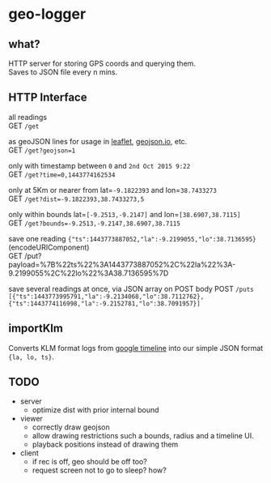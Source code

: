# geo-logger


## what?

HTTP server for storing GPS coords and querying them.  
Saves to JSON file every n mins.


## HTTP Interface

all readings  
GET `/get`

as geoJSON lines for usage in [leaflet](http://leafletjs.com/), [geojson.io](http://geojson.io/), etc.  
GET `/get?geojson=1`

only with timestamp between `0` and `2nd Oct 2015 9:22`  
GET `/get?time=0,1443774162534`

only at 5Km or nearer from lat=`-9.1822393` and lon=`38.7433273`  
GET `/get?dist=-9.1822393,38.7433273,5`

only within bounds lat=`[-9.2513,-9.2147]` and lon=`[38.6907,38.7115]`  
GET `/get?bounds=-9.2513,-9.2147,38.6907,38.7115`

save one reading `{"ts":1443773887052,"la":-9.2199055,"lo":38.7136595}` (encodeURIComponent)  
GET /put?payload=%7B%22ts%22%3A1443773887052%2C%22la%22%3A-9.2199055%2C%22lo%22%3A38.7136595%7D

save several readings at once, via JSON array on POST body
POST `/puts`  
`[{"ts":1443773995791,"la":-9.2134068,"lo":38.7112762},{"ts":1443774116998,"la":-9.2152781,"lo":38.7091957}]`


## importKlm

Converts KLM format logs from [google timeline](https://www.google.com/maps/timeline)
into our simple JSON format `{la, lo, ts}`.


## TODO

* server
    * optimize dist with prior internal bound
* viewer
    * correctly draw geojson
    * allow drawing restrictions such a bounds, radius and a timeline UI.
    * playback positions instead of drawing them
* client
    * if rec is off, geo should be off too?
    * request screen not to go to sleep? how?


